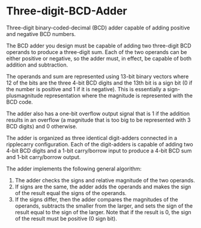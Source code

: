 # Three-digit-BCD-Adder
Three-digit binary-coded-decimal (BCD) adder capable of adding positive and negative BCD numbers.

The BCD adder you design must be capable of adding two three-digit BCD
operands to produce a three-digit sum. Each of the two operands can be either
positive or negative, so the adder must, in effect, be capable of both addition and
subtraction.

The operands and sum are represented using 13-bit binary vectors where 12 of the bits are the three 4-bit BCD digits and the 13th bit is a sign bit (0 if the number is positive and 1 if it is negative). This is essentially a sign-plusmagnitude representation where the magnitude is represented with the BCD code.

The adder also has a one-bit overflow output signal that is 1 if the addition results in an overflow (a magnitude that is too big to be represented with 3 BCD digits) and 0 otherwise.

The adder is organized as three identical digit-adders connected in a ripplecarry
configuration. Each of the digit-adders is capable of adding two 4-bit BCD
digits and a 1-bit carry/borrow input to produce a 4-bit BCD sum and 1-bit
carry/borrow output. 

The adder implements the following general algorithm:
1. The adder checks the signs and relative magnitude of the two operands.
2. If signs are the same, the adder adds the operands and makes the sign of the
result equal the signs of the operands.
3. If the signs differ, then the adder compares the magnitudes of the operands,
subtracts the smaller from the larger, and sets the sign of the result equal to
the sign of the larger. Note that if the result is 0, the sign of the result must be
positive (0 sign bit).
